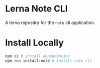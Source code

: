 # Lerna Note CLI

A lerna repostiry for the `note` cli application.

# Install Locally

```bash
npm ci # install dependencies
npm run install:note # install note cli
```